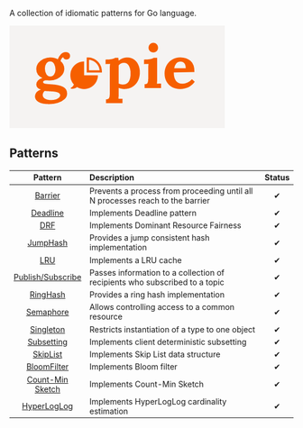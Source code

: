 
A collection of idiomatic patterns for Go language.

![gopie](./gopie.png "gopie")

## Patterns

| Pattern | Description | Status |
|:-------:|:----------- |:------:|
| [Barrier](/docs/barrier.md) | Prevents a process from proceeding until all N processes reach to the barrier | ✔ |
| [Deadline](/docs/deadline.md) | Implements Deadline pattern | ✔ |
| [DRF](/docs/drf.md) | Implements Dominant Resource Fairness | ✔ |
| [JumpHash](/docs/jumphash.md) | Provides a jump consistent hash implementation | ✔ |
| [LRU](/docs/lru.md) | Implements a LRU cache | ✔ |
| [Publish/Subscribe](/docs/pubsub.md) | Passes information to a collection of recipients who subscribed to a topic | ✔ |
| [RingHash](/docs/ringhash.md) | Provides a ring hash implementation | ✔ |
| [Semaphore](/docs/semaphore.md) | Allows controlling access to a common resource | ✔ |
| [Singleton](/docs/singleton.md) | Restricts instantiation of a type to one object | ✔ |
| [Subsetting](/docs/subset.md) | Implements client deterministic subsetting | ✔ |
| [SkipList](/docs/skiplist.md) | Implements Skip List data structure | ✔ |
| [BloomFilter](/docs/bloom.md) | Implements Bloom filter | ✔ |
| [Count-Min Sketch](/docs/countminsketch.md) | Implements Count-Min Sketch | ✔ |
| [HyperLogLog](/docs/hyperloglog.md) | Implements HyperLogLog cardinality estimation | ✔ |
